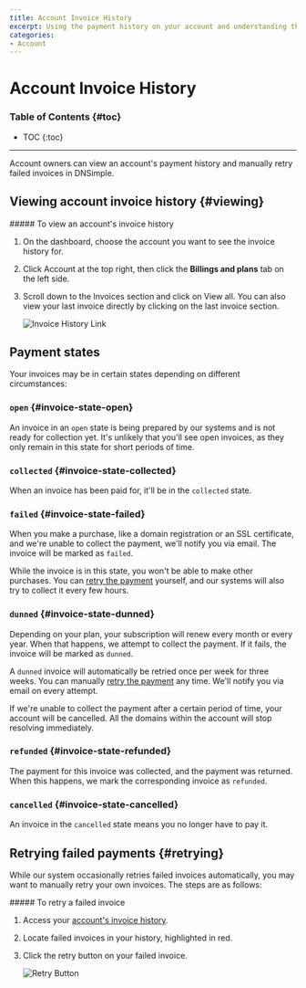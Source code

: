 ```yaml
---
title: Account Invoice History
excerpt: Using the payment history on your account and understanding the states of the listed invoices.
categories:
- Account
---
```


# Account Invoice History

### Table of Contents {#toc}

* TOC
{:toc}

---

Account owners can view an account's payment history and manually retry failed invoices in DNSimple.

## Viewing account invoice history {#viewing}

<div class="section-steps" markdown="1">
##### To view an account's invoice history

1. On the dashboard, choose the account you want to see the invoice history for.

1. Click Account at the top right, then click the **Billings and plans** tab on the left side. 

1. Scroll down to the <label>Invoices</label> section and click on <label>View all</label>. You can also view your last invoice directly by clicking on the last invoice section.

    ![Invoice History Link](/files/account-billing-view-invoice-history-link.png)
</div>

## Payment states

Your invoices may be in certain states depending on different circumstances:

### `open` {#invoice-state-open}

An invoice in an `open` state is being prepared by our systems and is not ready for collection yet. It's unlikely that you'll see open invoices, as they only remain in this state for short periods of time.

### `collected` {#invoice-state-collected}

When an invoice has been paid for, it'll be in the `collected` state.

### `failed` {#invoice-state-failed}

When you make a purchase, like a domain registration or an SSL certificate, and we're unable to collect the payment, we'll notify you via email. The invoice will be marked as `failed`.

While the invoice is in this state, you won't be able to make other purchases. You can [retry the payment](#retrying) yourself, and our systems will also try to collect it every few hours.

### `dunned` {#invoice-state-dunned}

Depending on your plan, your subscription will renew every month or every year. When that happens, we attempt to collect the payment. If it fails, the invoice will be marked as `dunned`.

A `dunned` invoice will automatically be retried once per week for three weeks. You can manually [retry the payment](#retrying) any time. We'll notify you via email on every attempt.

<warning>
If we're unable to collect the payment after a certain period of time, your account will be cancelled. All the domains within the account will stop resolving immediately.
</warning>

### `refunded` {#invoice-state-refunded}

The payment for this invoice was collected, and the payment was returned. When this happens, we mark the corresponding invoice as `refunded`.

### `cancelled` {#invoice-state-cancelled}

An invoice in the `cancelled` state means you no longer have to pay it.

## Retrying failed payments {#retrying}

While our system occasionally retries failed invoices automatically, you may want to manually retry your own invoices. The steps are as follows:

<div class="section-steps" markdown="1">
##### To retry a failed invoice

1. Access your [account's invoice history](#viewing).
1. Locate failed invoices in your history, highlighted in red.
1. Click the retry button on your failed invoice.

    ![Retry Button](/files/account-billing-retry-button.png)
</div>
